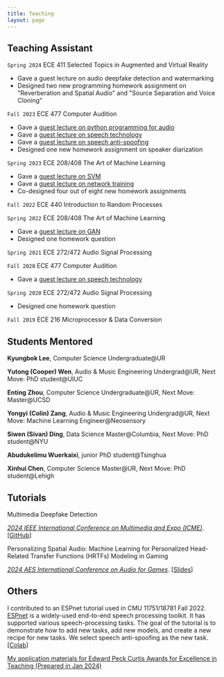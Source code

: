 ```yaml
---
title: Teaching
layout: page
---
```


## Teaching Assistant

`Spring 2024` ECE 411 Selected Topics in Augmented and Virtual Reality

* Gave a guest lecture on audio deepfake detection and watermarking
* Designed two new programming homework assignment on "Reverberation and Spatial Audio" and "Source Separation and Voice Cloning"

`Fall 2023` ECE 477 Computer Audition

* Gave a [guest lecture on python programming for audio](https://drive.google.com/drive/folders/1eFQkzbems7IQYmvwGxn4C4wX912Y8gre?usp=sharing)
* Gave a [guest lecture on speech technology](https://docs.google.com/presentation/d/1fs7ooYwbPFaGqsDb8kF8HwSUG-PQ6mr6pJYb4aqcPuw/edit?usp=sharing)
* Gave a [guest lecture on speech anti-spoofing](https://docs.google.com/presentation/d/1Qx5sebNPDW3FcNBco8tKmmNbE4cmrrj8ZHJxaneRT2g/edit?usp=sharing)
* Designed one new homework assignment on speaker diarization

`Spring 2023` ECE 208/408  The Art of Machine Learning 

* Gave a [guest lecture on SVM](https://docs.google.com/presentation/d/1NUiJFKHXYJJk2VEx805ED85YhpXbrJBSbI8H1YbdRUE/edit?usp=sharing)
* Gave a [guest lecture on network training](https://docs.google.com/presentation/d/1aiV1yA91-6zB02ug1G0zqWYUnGYcXNQTZqz1M-Dzs2k/edit?usp=sharing)
* Co-designed four out of eight new homework assignments

`Fall 2022` ECE 440 Introduction to Random Processes 

`Spring 2022` ECE 208/408  The Art of Machine Learning 

* Gave a [guest lecture on GAN](https://youtu.be/trRkNKNM5aE)
* Designed one homework question 

`Spring 2021` ECE 272/472 Audio Signal Processing 

`Fall 2020` ECE 477 Computer Audition 

* Gave a [guest lecture on speech technology](./contents/GuestLec_Neil_ECE477_Fall2021.pdf)

`Spring 2020` ECE 272/472 Audio Signal Processing

* Designed one homework question 

`Fall 2019` ECE 216 Microprocessor & Data Conversion 

## Students Mentored

**Kyungbok Lee**, Computer Science Undergraduate@UR

**Yutong (Cooper) Wen**, Audio & Music Engineering Undergrad@UR, Next Move: PhD student@UIUC

**Enting Zhou**, Computer Science Undergraduate@UR, Next Move: Master@UCSD

**Yongyi (Colin) Zang**, Audio & Music Engineering Undergrad@UR, Next Move: Machine Learning Engineer@Neosensory

**Siwen (Sivan) Ding**, Data Science Master@Columbia, Next Move: PhD student@NYU

**Abudukelimu Wuerkaixi**, junior PhD student@Tsinghua

**Xinhui Chen**, Computer Science Master@UR, Next Move: PhD student@Lehigh

## Tutorials
Multimedia Deepfake Detection

[*2024 IEEE International Conference on Multimedia and Expo (ICME)*](https://2024.ieeeicme.org/). [[GitHub](https://github.com/yzyouzhang/Awesome-Multimedia-Deepfake-Detection)]


Personalizing Spatial Audio: Machine Learning for Personalized Head-Related Transfer Functions (HRTFs) Modeling in Gaming

[*2024 AES International Conference on Audio for Games*](https://aes2.org/events-calendar/2024-aes-6th-international-conference-on-audio-for-games/). [[Slides](https://static.sched.com/hosted_files/aes2024afg6/82/Personalizing%20Spatial%20Audio_%20Machine%20Learning%20for%20Personalized%20Head-Related%20Transfer%20Functions%20%28HRTFs%29%20Modeling%20in%20Gaming.pdf)]

## Others

I contributed to an ESPnet tutorial used in CMU 11751/18781 Fall 2022. [ESPnet](https://github.com/espnet/espnet) is a widely-used end-to-end speech processing toolkit. It has supported various speech-processing tasks. The goal of the tutorial is to demonstrate how to add new tasks, add new models, and create a new recipe for new tasks. We select speech anti-spoofing as the new task. [[Colab](https://colab.research.google.com/github/espnet/notebook/blob/master/espnet2_new_task_tutorial_CMU_11751_18781_Fall2022.ipynb)]


[My application materials for Edward Peck Curtis Awards for Excellence in Teaching (Prepared in Jan 2024)](./resources/Teaching_Award_application_materials_Neil.pdf)
